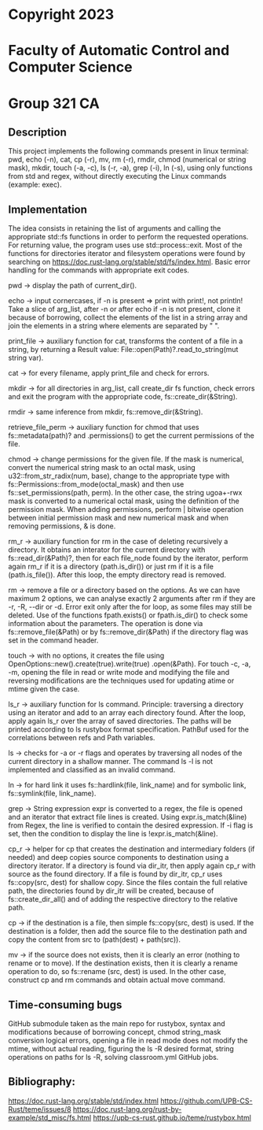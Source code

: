 # Copyright 2023 <Toma-Ioan Dumitrescu>
# Faculty of Automatic Control and Computer Science
# Group 321 CA

## Description

This project implements the following commands present in linux terminal: pwd, echo (-n), cat, cp (-r), mv, rm (-r), rmdir, chmod (numerical or string mask), mkdir, touch (-a, -c), ls (-r, -a), grep (-i), ln (-s), using only functions from std and regex, without directly executing the Linux commands (example: exec).

## Implementation

The idea consists in retaining the list of arguments and calling the appropriate std::fs functions in
order to perform the requested operations. For returning value, the program uses use std::process::exit. Most of the functions for directories iterator and filesystem operations were
found by searching on https://doc.rust-lang.org/stable/std/fs/index.html. Basic error handling
for the commands with appropriate exit codes.

pwd -> display the path of current_dir().

echo -> input cornercases, if -n is present => print with print!, not println!
		Take a slice of arg_list, after -n or after echo if -n is not present, clone it because of
borrowing, collect the elements of the list in a string array and join the elements in a string
where elements are separated by " ".

print_file -> auxiliary function for cat, transforms the content of a file in a string, by
returning a Result<String> value: File::open(Path)?.read_to_string(mut string var).

cat -> for every filename, apply print_file and check for errors.

mkdir -> for all directories in arg_list, call create_dir fs function, check errors and exit the
		program with the appropriate code, fs::create_dir(&String).

rmdir -> same inference from mkdir, fs::remove_dir(&String).

retrieve_file_perm -> auxiliary function for chmod that uses fs::metadata(path)? and
.permissions() to get the current permissions of the file.

chmod -> change permissions for the given file. If the mask is numerical, convert the
numerical string mask to an octal mask, using u32::from_str_radix(num, base), change to the
appropriate type with fs::Permissions::from_mode(octal_mask) and then use
fs::set_permissions(path, perm). In the other case, the string ugoa+-rwx mask is converted
to a numerical octal mask, using the definition of the permission mask. When adding permissions,
perform | bitwise operation between initial permission mask and new numerical mask and when
removing permissions, & is done.

rm_r -> auxiliary function for rm in the case of deleting recursively a directory. It obtains
an interator for the current directory with fs::read_dir(&Path)?, then for each file_node
found by the iterator, perform again rm_r if it is a directory (path.is_dir()) or just rm if
it is a file (path.is_file()). After this loop, the empty directory read is removed.

rm -> remove a file or a directory based on the options. As we can have maximum 2 options, we can
analyse exactly 2 arguments after rm if they are -r, -R, --dir or -d. Error exit only after the for
loop, as some files may still be deleted. Use of the functions fpath.exists() or fpath.is_dir() to
check some information about the parameters. The operation is done via fs::remove_file(&Path)
or by fs::remove_dir(&Path) if the directory flag was set in the command header.

touch -> with no options, it creates the file using OpenOptions::new().create(true).write(true)
.open(&Path). For touch -c, -a, -m, opening the file in read or write mode and modifying the file
and reversing modifications are the techniques used for updating atime or mtime given the case.

ls_r -> auxiliary function for ls command. Principle: traversing a directory using an iterator
and add to an array each directory found. After the loop, apply again ls_r over the array of
saved directories. The paths will be printed according to ls rustybox format specification.
PathBuf used for the correlations between refs and Path variables.

ls -> checks for -a or -r flags and operates by traversing all nodes of the current directory
in a shallow manner. The command ls -l is not implemented and classified as an invalid
command.

ln -> for hard link it uses fs::hardlink(file, link_name) and for symbolic link,
fs::symlink(file, link_name).

grep -> String expression expr is converted to a regex, the file is opened and an iterator that
extract file lines is created. Using expr.is_match(&line) from Regex, the line is verified to
contain the desired expression. If -i flag is set, then the condition to display the line is
!expr.is_match(&line).

cp_r -> helper for cp that creates the destination and intermediary folders (if needed) and
deep copies source components to destination using a directory iterator. If a directory
is found via dir_itr, then apply again cp_r with source as the found directory. If a file
is found by dir_itr, cp_r uses fs::copy(src, dest) for shallow copy. Since the files
contain the full relative path, the directories found by dir_itr will be created, because
of fs::create_dir_all() and of adding the respective directory to the relative path.

cp -> if the destination is a file, then simple fs::copy(src, dest) is used. If the destination
is a folder, then add the source file to the destination path and copy the content from src
to (path(dest) + path(src)).

mv -> if the source does not exists, then it is clearly an error (nothing to rename or to
move). If the destination exists, then it is clearly a rename operation to do, so fs::rename
(src, dest) is used. In the other case, construct cp and rm commands and obtain actual move
command.

## Time-consuming bugs

GitHub submodule taken as the main repo for rustybox, syntax and modifications because of
borrowing concept, chmod string_mask conversion logical errors, opening a file in read mode
does not modify the mtime, without actual reading, figuring the ls -R desired format,
string operations on paths for ls -R, solving classroom.yml GitHub jobs.

## Bibliography:
https://doc.rust-lang.org/stable/std/index.html
https://github.com/UPB-CS-Rust/teme/issues/8
https://doc.rust-lang.org/rust-by-example/std_misc/fs.html
https://upb-cs-rust.github.io/teme/rustybox.html
